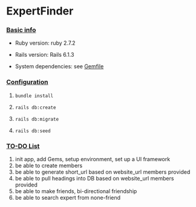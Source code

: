 # ExpertFinder

### [Basic info](#basic-info)

- Ruby version: ruby 2.7.2

- Rails version: Rails 6.1.3

- System dependencies: see [Gemfile](./Gemfile)

### [Configuration](#configuration)

1. `bundle install`

2. `rails db:create`

3. `rails db:migrate`

4. `rails db:seed`

### [TO-DO List](#to-do-list)
1. init app, add Gems, setup environment, set up a UI framework
2. be able to create members
3. be able to generate short_url based on website_url members provided
4. be able to pull headings into DB based on website_url members provided
5. be able to make friends, bi-directional friendship
6. be able to search expert from none-friend
